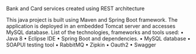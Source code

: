 Bank and Card services created using REST architecture

This java project is built using Maven and Spring Boot framework. The application is deployed in an embedded Tomcat server and accesses MySQL database. 
List of the technologies, frameworks and tools used:
•	Java 8
•	Eclipse IDE
•	Spring Boot and dependencies.
•	MySQL database
•	SOAPUI testing tool
•	RabbitMQ
•	Zipkin
•	Oauth2
•	Swagger
